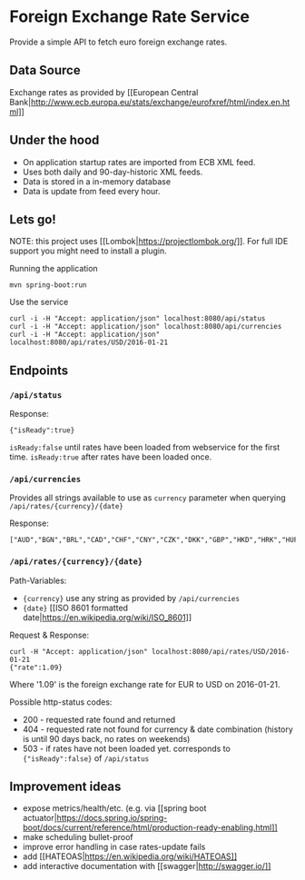 # Foreign Exchange Rate Service

Provide a simple API to fetch euro foreign exchange rates.

## Data Source

Exchange rates as provided by [[European Central Bank|http://www.ecb.europa.eu/stats/exchange/eurofxref/html/index.en.html]]

## Under the hood

* On application startup rates are imported from ECB XML feed.
* Uses both daily and 90-day-historic XML feeds.
* Data is stored in a in-memory database
* Data is update from feed every hour.

## Lets go!

NOTE: this project uses [[Lombok|https://projectlombok.org/]]. For full IDE support you might need to install a plugin.

Running the application

    mvn spring-boot:run
    
Use the service

    curl -i -H "Accept: application/json" localhost:8080/api/status
    curl -i -H "Accept: application/json" localhost:8080/api/currencies
    curl -i -H "Accept: application/json" localhost:8080/api/rates/USD/2016-01-21

## Endpoints

### `/api/status`

Response:

    {"isReady":true}

`isReady:false` until rates have been loaded from webservice for the first time.
`isReady:true`  after rates have been loaded once.

### `/api/currencies`

Provides all strings available to use as `currency` parameter when querying `/api/rates/{currency}/{date}`

Response:

    ["AUD","BGN","BRL","CAD","CHF","CNY","CZK","DKK","GBP","HKD","HRK","HUF","IDR","ILS","INR","JPY","KRW","MXN","MYR","NOK","NZD","PHP","PLN","RON","RUB","SEK","SGD","THB","TRY","USD","ZAR"]


### `/api/rates/{currency}/{date}`

Path-Variables:
* `{currency}` use any string as provided by `/api/currencies`
* `{date}` [[ISO 8601 formatted date|https://en.wikipedia.org/wiki/ISO_8601]]

Request & Response:
    
    curl -H "Accept: application/json" localhost:8080/api/rates/USD/2016-01-21
    {"rate":1.09}
    
Where '1.09' is the foreign exchange rate for EUR to USD on 2016-01-21.

Possible http-status codes:

* 200 - requested rate found and returned
* 404 - requested rate not found for currency & date combination (history is until 90 days back, no rates on weekends)
* 503 - if rates have not been loaded yet. corresponds to `{"isReady":false}` of `/api/status`

## Improvement ideas

* expose metrics/health/etc. (e.g. via [[spring boot actuator|https://docs.spring.io/spring-boot/docs/current/reference/html/production-ready-enabling.html]]
* make scheduling bullet-proof
* improve error handling in case rates-update fails
* add [[HATEOAS|https://en.wikipedia.org/wiki/HATEOAS]]
* add interactive documentation with [[swagger|http://swagger.io/]]
